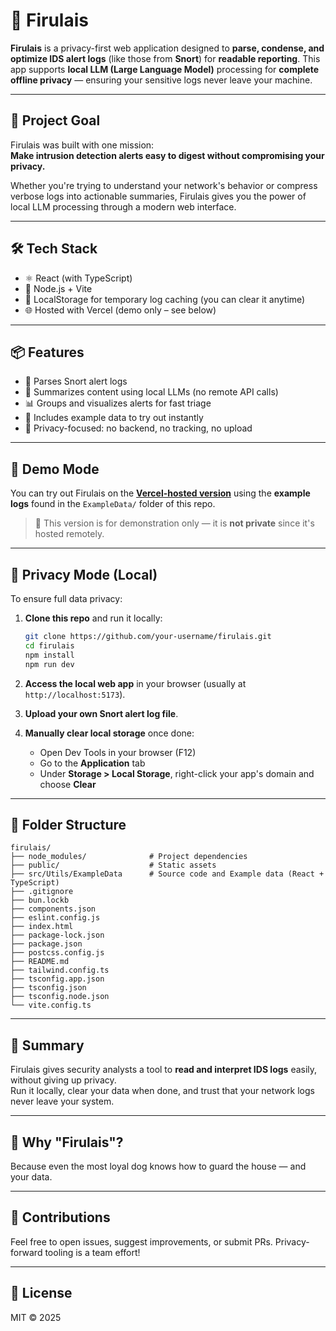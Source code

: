 # 🐾 Firulais

**Firulais** is a privacy-first web application designed to **parse, condense, and optimize IDS alert logs** (like those from **Snort**) for **readable reporting**. This app supports **local LLM (Large Language Model)** processing for **complete offline privacy** — ensuring your sensitive logs never leave your machine.

---

## 🚀 Project Goal

Firulais was built with one mission:  
**Make intrusion detection alerts easy to digest without compromising your privacy.**

Whether you're trying to understand your network's behavior or compress verbose logs into actionable summaries, Firulais gives you the power of local LLM processing through a modern web interface.

---

## 🛠 Tech Stack

- ⚛️ React (with TypeScript)
- 🧠 Node.js + Vite
- 🔐 LocalStorage for temporary log caching (you can clear it anytime)
- 🌐 Hosted with Vercel (demo only – see below)

---

## 📦 Features

- 🧾 Parses Snort alert logs
- 🧠 Summarizes content using local LLMs (no remote API calls)
- 📊 Groups and visualizes alerts for fast triage
- 🧪 Includes example data to try out instantly
- 🧼 Privacy-focused: no backend, no tracking, no upload

---

## 🧪 Demo Mode

You can try out Firulais on the [**Vercel-hosted version**](https://your-vercel-url.vercel.app) using the **example logs** found in the `ExampleData/` folder of this repo.

> 🧪 This version is for demonstration only — it is **not private** since it's hosted remotely.

---

## 🔐 Privacy Mode (Local)

To ensure full data privacy:

1. **Clone this repo** and run it locally:
   ```bash
   git clone https://github.com/your-username/firulais.git
   cd firulais
   npm install
   npm run dev
   ```

2. **Access the local web app** in your browser (usually at `http://localhost:5173`).
3. **Upload your own Snort alert log file**.
4. **Manually clear local storage** once done:
   - Open Dev Tools in your browser (F12)
   - Go to the **Application** tab
   - Under **Storage > Local Storage**, right-click your app's domain and choose **Clear**

---

## 📂 Folder Structure

```
firulais/
├── node_modules/              # Project dependencies
├── public/                    # Static assets
├── src/Utils/ExampleData      # Source code and Example data (React + TypeScript)
├── .gitignore
├── bun.lockb
├── components.json
├── eslint.config.js
├── index.html
├── package-lock.json
├── package.json
├── postcss.config.js
├── README.md
├── tailwind.config.ts
├── tsconfig.app.json
├── tsconfig.json
├── tsconfig.node.json
└── vite.config.ts
```


---

## 🧠 Summary

Firulais gives security analysts a tool to **read and interpret IDS logs** easily, without giving up privacy.  
Run it locally, clear your data when done, and trust that your network logs never leave your system.

---

## 🐶 Why "Firulais"?

Because even the most loyal dog knows how to guard the house — and your data.

---

## 🤝 Contributions

Feel free to open issues, suggest improvements, or submit PRs. Privacy-forward tooling is a team effort!

---

## 📜 License

MIT © 2025

